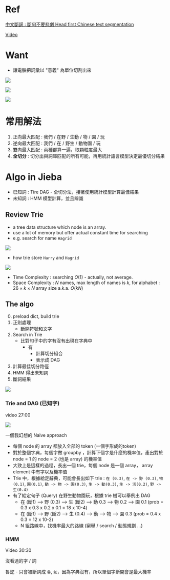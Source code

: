 # Ref

[中文斷詞 : 斷句不要悲劇 Head first Chinese text segmentation](https://speakerdeck.com/fukuball/head-first-chinese-text-segmentation)

[Video](https://www.youtube.com/watch?v=sAHcU-3xO0w)

# Want

* 讓電腦把詞彙以 "意義" 為單位切割出來

<img src='./assets/jieba_1.png'></img>

<img src='./assets/jieba_2.png'></img>

<img src='./assets/jieba_3.png'></img>

# 常用解法

1. 正向最大匹配 : 我們 / 在野 / 生動 / 物 / 園 / 玩
2. 逆向最大匹配 : 我們 / 在 / 野生 / 動物園 / 玩
3. 雙向最大匹配 : 兩種都算一遍，取顆粒度最大
4. **全切分** : 切分出與詞庫匹配的所有可能，再用統計語言模型決定最優切分結果

# Algo in Jieba

* 已知詞 : Tire DAG - 全切分法，接著使用統計模型計算最佳結果
* 未知詞 : HMM 模型計算，並且辨識

## Review Trie
* a tree data structure which node is an array.
* use a lot of memory but offer actual constant time for searching
* e.g. search for name `Hagrid`

<img src='./assets/jieba_4.png'></img>

* how trie store `Harry` and `Hagrid`

<img src='./assets/jieba_5.png'></img>

* Time Complexity : searching $O(1)$ - actually, not average.
* Space Complexity : $N$ names, max length of names is $k$, for alphabet : $26 \times k \times N$ array size a.k.a. $O(kN)$

## The algo

0. preload dict, build trie
1. 正則處理 
   - 斷開符號和文字
2. Search in Trie
   - 比對句子中的字有沒有出現在字典中
     - 有 
       - 計算切分組合
       - 表示成 DAG
3. 計算最佳切分路徑
4. HMM 得出未知詞
5. 斷詞結果

<img src='./assets/jieba_6.png'></img>

### Trie and DAG (已知字)

video 27:00

<img src='./assets/jieba_7.png'></img>

一個我幻想的 Naive approach

* 每個 node 的 array 都放入全部的 token (一個字形成的token)
* 對於整個字典，每個字做 groupby ，計算下個字是什麼的機率值，產出對於 node = 1 的 node = 2 (也是 array) 的機率值
* 大致上是這樣的過程，長出一個 trie，每個 node 是一個 array， array element 中有字以及機率值
* Trie 中，根據給定辭典，可能會長出如下 trie :  `在 (0.3)`, `在 -> 野 (0.3)`, `物 (0.1)`, `園(0.1)`, `動 -> 物 -> 園(0.3)`, `生 -> 動(0.3)`, `生 -> 活(0.2)`, `野 -> 生(0.4)`
* 有了給定句子 (Query) 在野生動物園玩，根據 trie 樹可以舉例出 DAG
  * 在 (斷1) --> 野 (0.3) --> 生 (斷2) --> 動 0.3 --> 物 0.2 --> 園 0.1 (prob = 0.3 x 0.3 x 0.2 x 0.1 = 18 x 10-4)
  * 在 (斷1) --> 野 (斷2) --> 生 (0.4) --> 動  --> 物  --> 園 0.3 (prob = 0.4 x 0.3 = 12 x 10-2)
  * N 組路線中，找機率最大的路線 (窮舉 / search / 動態規劃 ...)

### HMM

Video 30:30

沒看過的字 / 詞

魯蛇 - 只會被斷詞成 `魯`, `蛇`，因為字典沒有，所以單個字斷開會是最大機率


